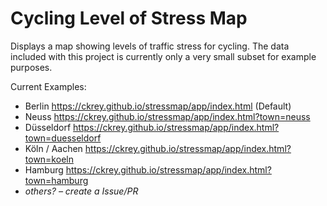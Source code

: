 # Cycling Level of Stress Map

Displays a map showing levels of traffic stress for cycling.  The data included with this project is currently only a very small subset for example purposes.

Current Examples:
* Berlin https://ckrey.github.io/stressmap/app/index.html (Default)
* Neuss https://ckrey.github.io/stressmap/app/index.html?town=neuss
* Düsseldorf https://ckrey.github.io/stressmap/app/index.html?town=duesseldorf
* Köln / Aachen https://ckrey.github.io/stressmap/app/index.html?town=koeln
* Hamburg https://ckrey.github.io/stressmap/app/index.html?town=hamburg
* _others? – create a Issue/PR_
